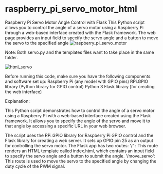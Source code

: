 # raspberry_pi_servo_motor_html
Raspberry Pi Servo Motor Angle Control with Flask This Python script allows you to control the angle of a servo motor using a Raspberry Pi through a web-based interface created with the Flask framework. The web page provides an input field to specify the servo angle and a button to move the servo to the specified angle
![raspberry_pi_servo_motor](https://github.com/qbi777/raspberry_pi_servo_motor_html/assets/123941775/557b274a-27a8-47ac-b638-8a1632aa36b7)

Note:
  Both servo.py and the templates files want to take place in the same folder.
  
![html_servo](https://github.com/qbi777/raspberry_pi_servo_motor_html/assets/123941775/0e92e1bd-2419-4b80-b595-f387cd9e1d98)

Before running this code, make sure you have the following components and software set up:
Raspberry Pi (any model with GPIO pins)
RPi.GPIO library (Python library for GPIO control)
Python 3
Flask library (for creating the web interface)

Explanation:

This Python script demonstrates how to control the angle of a servo motor using a Raspberry Pi with a web-based interface created using the Flask framework. It allows you to specify the angle of the servo and move it to that angle by accessing a specific URL in your web browser.

The script uses the RPi.GPIO library for Raspberry Pi GPIO control and the Flask library for creating a web server.
It sets up GPIO pin 25 as an output for controlling the servo motor.
The Flask app has two routes:
'/' : This route renders an HTML template called index.html, which contains an input field to specify the servo angle and a button to submit the angle.
'/move_servo': This route is used to move the servo to the specified angle by changing the duty cycle of the PWM signal.
